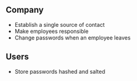 ## Company
- Establish a single source of contact
- Make employees responsible
- Change passwords when an employee leaves

## Users
- Store passwords hashed and salted